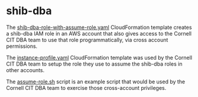 # shib-dba

The [shib-dba-role-with-assume-role.yaml](shib-dba-role-with-assume-role.yaml) CloudFormation template creates a shib-dba IAM role in an AWS account that also gives access to the Cornell CIT DBA team to use that role programmatically, via cross account permissions.

The [instance-profile.yaml](instance-profile.yaml) CloudFormation template was used by the Cornell CIT DBA team to setup the role they use to assume the shib-dba roles in other accounts.

The [assume-role.sh](assume-role.sh) script is an example script that would be used by the Cornell CIT DBA team to exercise those cross-account privileges.


